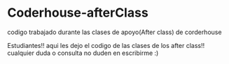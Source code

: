 # Coderhouse-afterClass
codigo trabajado durante las clases de apoyo(After class) de corderhouse

Estudiantes!! aqui les dejo el codigo de las clases de los after class!! 
cualquier duda o consulta no duden en escribirme :)
